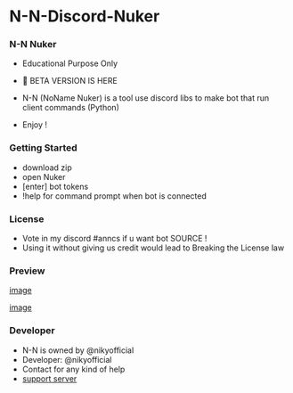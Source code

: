 # N-N-Discord-Nuker

### N-N Nuker
- Educational Purpose Only
 
- 📣 BETA VERSION IS HERE 

- N-N (NoName Nuker) is a tool use discord libs to make bot that run client commands (Python)

- Enjoy !


### Getting Started
- download zip
- open Nuker
- [enter] bot tokens
- !help for command prompt when bot is connected


### License

- Vote in my discord #anncs if u want bot SOURCE !
- Using it without giving us credit would lead to Breaking the License law

### Preview
[image](https://github.com/nikyy2/N-N-Discord-Nuker/assets/158007947/f4da169b-dae4-45a8-8a2a-56c315d31ee2)

[image](https://github.com/nikyy2/N-N-Discord-Nuker/assets/158007947/3d8055e9-1b04-4361-b50a-437e74b4a82b)




### Developer 
- N-N is owned by @nikyofficial
- Developer: @nikyofficial
- Contact for any kind of help
- [support server](https://discord.gg/PhYYGUkPdt)



